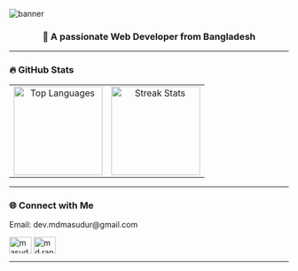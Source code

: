 ![banner](https://ik.imagekit.io/masudur/github-cover.png?updatedAt=1756899092624)

 
<h3 align="center">🚀 A passionate Web Developer from Bangladesh</h3>

---

### 🔥 GitHub Stats
<table align="center">
  <tr>
    <td align="center">
      <img src="https://github-readme-stats.vercel.app/api/top-langs?username=masudur400&show_icons=true&locale=en&layout=compact&theme=radical" alt="Top Languages" height="160"/>
    </td>
    <td align="center">
      <img src="https://github-readme-streak-stats.herokuapp.com/?user=masudur400&theme=radical" alt="Streak Stats" height="160"/>
    </td>
  </tr>
</table>

---

 
### 🌐 Connect with Me 
 
<P>Email: dev.mdmasudur@gmail.com</P>
<p align="left">
<a href="https://linkedin.com/in/masudur-rahman-55aa1026b" target="blank"><img align="center" src="https://raw.githubusercontent.com/rahuldkjain/github-profile-readme-generator/master/src/images/icons/Social/linked-in-alt.svg" alt="masudur-rahman-55aa1026b" height="30" width="40" /></a>
<a href="https://fb.com/MD.RANA.MIA.VAI" target="blank"><img align="center" src="https://raw.githubusercontent.com/rahuldkjain/github-profile-readme-generator/master/src/images/icons/Social/facebook.svg" alt="md.rana.mia.vhai" height="30" width="40" /></a>
</p>
 


---
 
